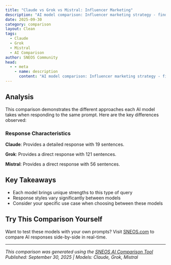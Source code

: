 ```yaml
---
title: "Claude vs Grok vs Mistral: Influencer Marketing"
description: "AI model comparison: Influencer marketing strategy - find and work with influencers effectively..."
date: 2025-09-30
category: comparison
layout: Clean
tags:
  - Claude
  - Grok
  - Mistral
  - AI Comparison
author: SNEOS Community
head:
  - - meta
    - name: description
      content: "AI model comparison: Influencer marketing strategy - find and work with influencers effectively..."
---
```


<ChatComparison
  title="Claude vs Grok vs Mistral: Influencer Marketing"
  prompt="Influencer marketing strategy - find and work with influencers effectively"
  :responses='{
    "Claude": "# Complete Influencer Marketing Strategy Guide\n\n## 1. Strategy Foundation\n\n### Define Your Goals\n- **Brand awareness**: Reach new audiences\n- **Lead generation**: Drive traffic and conversions\n- **Sales**: Direct product promotion\n- **Community building**: Foster engagement\n- **Content creation**: Generate authentic content\n\n### Set Clear KPIs\n- Reach and impressions\n- Engagement rates\n- Click-through rates\n- Conversion rates\n- Brand mention sentiment\n- Cost per acquisition (CPA)\n\n## 2. Finding the Right Influencers\n\n### Influencer Categories\n- **Nano-influencers** (1K-10K): High engagement, niche audiences\n- **Micro-influencers** (10K-100K): Good balance of reach and engagement\n- **Macro-influencers** (100K-1M): Broader reach, professional content\n- **Mega-influencers** (1M\u002B): Maximum reach, celebrity status\n\n### Research Methods\n\n#### Free Tools\n- **Social platform search**: Use hashtags and location tags\n- **Google searches**: \u0022[niche] influencer\u0022 or \u0022[location] blogger\u0022\n- **Competitor analysis**: See who they work with\n- **Social listening**: Monitor brand mentions\n\n#### Paid Platforms\n- **AspireIQ**: Comprehensive influencer database\n- **Upfluence**: AI-powered matching\n- **Creator.co**: Focus on micro-influencers\n- **Klear**: Advanced analytics and discovery\n- **BuzzSumo**: Content and influencer research\n\n### Evaluation Criteria\n\n#### Audience Quality\n- **Demographics**: Age, location, interests\n- **Engagement rate**: Likes, comments, shares vs. followers\n- **Audience growth**: Organic vs. purchased followers\n- **Comment quality**: Genuine interactions vs. bots\n\n#### Content Assessment\n- **Brand alignment**: Values and aesthetic match\n- **Content quality**: Production value and creativity\n- **Posting frequency**: Consistent activity\n- **Previous partnerships**: Professional collaboration history\n\n#### Authenticity Checks\n- **Engagement patterns**: Consistent vs. sudden spikes\n- **Comment authenticity**: Real conversations vs. generic responses\n- **Follower analysis**: Real profiles vs. fake accounts\n- **Growth trajectory**: Organic vs. suspicious jumps\n\n## 3. Outreach Strategy\n\n### Initial Contact Template\n\u0060\u0060\u0060\nSubject: Partnership Opportunity with [Your Brand]\n\nHi [Influencer Name],\n\nI\u0027ve been following your content on [platform] and love your approach to [specific topic]. Your recent post about [specific example] really resonated with our brand values.\n\nI\u0027m reaching out from [Brand Name] because I think there could be a great partnership opportunity. We specialize in [brief brand description] and believe your audience would genuinely appreciate our [product/service].\n\nWould you be interested in exploring a collaboration? I\u0027d love to discuss how we can create something valuable for your audience while supporting your content creation.\n\nBest regards,\n[Your Name]\n\u0060\u0060\u0060\n\n### Follow-up Strategy\n- Wait 1 week before first follow-up\n- Maximum 2-3 follow-ups\n- Vary your approach (email, DM, comment)\n- Reference recent content to show ongoing engagement\n\n## 4. Partnership Structures\n\n### Compensation Models\n\n#### Monetary Payment\n- **Flat fee**: Fixed amount per post\n- **Performance-based**: Payment tied to results\n- **Retainer**: Monthly fee for ongoing partnership\n- **Revenue share**: Percentage of sales generated\n\n#### Non-Monetary Exchange\n- **Product gifting**: Free products for review\n- **Experience-based**: Events, trips, exclusive access\n- **Cross-promotion**: Mutual social media promotion\n- **Content licensing**: Rights to use their content\n\n### Campaign Types\n\n#### One-off Campaigns\n- Single post or story\n- Product launch announcements\n- Event promotion\n- Seasonal campaigns\n\n#### Long-term Partnerships\n- Brand ambassadorships\n- Ongoing content series\n- Exclusive partnerships\n- Co-created products\n\n## 5. Campaign Management\n\n### Content Guidelines\n- **Brand messaging**: Key points to communicate\n- **Visual requirements**: Logo placement, colors\n- **Hashtag strategy**: Branded and relevant tags\n- **Disclosure requirements**: #ad, #sponsored, #partnership\n- **Content approval**: Review process and timeline\n\n### Legal Considerations\n- **Contracts**: Clear terms and expectations\n- **Usage rights**: Content ownership and licensing\n- **FTC compliance**: Proper disclosure requirements\n- **Exclusivity clauses**: Competitor restrictions\n- **Performance",
    "Grok": "Influencer marketing is a powerful strategy for brands to build trust, increase visibility, and drive engagement through individuals who have a significant and loyal following on social media or other platforms. To find and work with influencers effectively, you need a well-structured approach. Below is a comprehensive influencer marketing strategy:\n\n---\n\n### **1. Define Your Goals and Objectives**\nBefore starting, clarify what you want to achieve with your influencer marketing campaign. Common goals include:\n- **Brand Awareness**: Introduce your brand or product to a wider audience.\n- **Engagement**: Increase likes, comments, shares, or other interactions.\n- **Sales/Conversions**: Drive traffic to your website or encourage purchases.\n- **Content Creation**: Leverage influencers to create authentic content for your brand.\n- **Community Building**: Build trust and loyalty among a specific audience.\n\n**Action Step**: Write down 1-3 measurable goals (e.g., increase Instagram followers by 10% in 3 months or generate 50 sales from influencer posts).\n\n---\n\n### **2. Identify Your Target Audience**\nUnderstand who you\u2019re trying to reach. Influencers have niche audiences, so aligning their followers with your target demographic is crucial.\n- Analyze your current customer base (age, gender, location, interests, pain points).\n- Use tools like Google Analytics, social media insights, or surveys to gather data.\n- Match your audience to the influencer\u2019s niche (e.g., fitness, beauty, tech, travel).\n\n**Action Step**: Create a detailed buyer persona to guide your influencer selection.\n\n---\n\n### **3. Set a Budget**\nInfluencer marketing costs can vary widely based on the influencer\u2019s reach, niche, and platform. Decide how much you\u2019re willing to spend and what type of compensation you\u2019ll offer:\n- **Paid Partnerships**: Direct payment for posts, stories, or campaigns (micro-influencers may charge $100\u2013$500 per post, while macro-influencers can charge thousands).\n- **Product Gifting**: Offering free products in exchange for a review or mention (works well with micro-influencers).\n- **Affiliate Deals**: Commission-based partnerships where influencers earn per sale or click.\n- **Hybrid Models**: Combine gifting, payment, and affiliate deals.\n\n**Action Step**: Allocate a budget and decide on compensation models based on your goals and resources.\n\n---\n\n### **4. Find the Right Influencers**\nFinding influencers who align with your brand values and audience is critical. Focus on relevance over reach (a smaller, engaged audience is often more valuable than a large, disengaged one).\n\n#### **Types of Influencers** (based on follower count):\n- **Nano-Influencers** (1k\u201310k followers): High engagement, niche focus, cost-effective.\n- **Micro-Influencers** (10k\u2013100k followers): Strong community trust, affordable, targeted.\n- **Macro-Influencers** (100k\u20131M followers): Wider reach, good for brand awareness.\n- **Celebrity Influencers** (1M\u002B followers): High visibility, expensive, less personal connection.\n\n#### **Where to Find Influencers**:\n- **Social Media Platforms**: Search hashtags related to your niche (e.g., #FitnessMotivation, #SustainableFashion) on Instagram, TikTok, or Twitter.\n- **Influencer Platforms**: Use tools like Upfluence, AspireIQ, HypeAuditor, or Influencity to search for influencers by niche, location, and engagement metrics.\n- **Competitor Analysis**: Look at who your competitors are working with by checking tagged posts or mentions.\n- **Google Search**: Search for bloggers or content creators in your niche (e.g., \u201Ctop vegan food bloggers\u201D).\n- **Referrals**: Ask your network or existing influencers for recommendations.\n\n#### **What to Look For**:\n- **Relevance**: Do their content and audience align with your brand?\n- **Engagement Rate**: Look for high interaction (likes, comments, shares) relative to follower count (3-5%\u002B is generally good).\n- **Authenticity**: Do they post genuine content, or does it feel overly promotional?\n- **Content Quality**: Are their photos, videos, or writing professional and aligned with your brand aesthetic?\n- **Values**: Do their beliefs and messaging match your brand\u2019s ethos?\n\n**Action Step**: Create a shortlist of 10\u201320 influencers who match your criteria.\n\n---\n\n### **5. Vet Influencers for Authenticity**\nBefore reaching out, ensure the influencer\u2019s following and engagement are legitimate:\n- Check for fake followers using tools like HypeAuditor or Social Blade.\n- Look at their comments\u2014are they generic or from real people?\n- Analyze their past brand collaborations to see if they align with your values.\n\n**Action Step**: Use a mix of manual checks and tools to confirm authenticity.\n\n---\n\n### **6. Craft a Personalized Outreach Strategy**\nInfluencers receive countless pitches daily, so stand out with a tailored approach:\n- **Research Them**: Mention specific content you liked (e.g., \u201CI loved your recent post about sustainable skincare!\u201D).\n- **Be Clear**: Explain why you\u2019re reaching out, what you\u2019re offering, and how the collaboration benefits them.\n- **Keep it Concise**: Avoid long emails; get to the point quickly.\n- **Personal Touch**: Address them by name and show genuine interest in their work.\n\n#### **Sample Outreach Email Template**:\n\u0060\u0060\u0060\nSubject: Collaboration Opportunity with [Your Brand Name]\n\nHi [Influencer Name],\n\nI\u2019m [Your Name] from [Your Brand], and I\u2019ve been following your content on [Platform]. I especially loved your post about [specific content]\u2014it really resonates with our audience!\n\nWe\u2019re looking to collaborate with creators like you to [briefly state goal, e.g., showcase our new eco-friendly product line]. We\u2019d love to offer [compensation, e.g., $X for a post or free product \u002B affiliate commission] in exchange for [specific deliverable, e.g., an Instagram post and story].\n\nIf you\u2019re interested, I\u2019d love to discuss details and answer any questions. Let me know what you think!\n\nBest regards,  \n[Your Name]  \n[Your Position]  \n[Your Contact Info]  \n[Your Website/Social Media]\n\u0060\u0060\u0060\n\n**Action Step**: Send personalized messages to your shortlisted influencers and track responses in a spreadsheet.\n\n---\n\n### **7. Negotiate and Set Clear Expectations**\nOnce an influencer agrees to collaborate, formalize the partnership with clear terms:\n- **Deliverables**: Specify the type (e.g., Instagram post, YouTube video) and number of posts.\n- **Timeline**: Agree on deadlines for content creation and posting.\n- **Compensation**: Confirm payment, product gifting, or affiliate terms.\n- **Brand Guidelines**: Share your brand\u2019s tone, style, and key messaging (but allow creative freedom).\n- **Usage Rights**: Clarify if you can repurpose their content for your channels.\n- **Disclosure**: Ensure they follow FTC or local guidelines (e.g., #ad or #sponsored).\n\n**Action Step**: Draft a simple contract or agreement (templates are available online) to avoid misunderstandings.\n\n---\n\n### **8. Collaborate and Build Relationships**\nTreat influencers as partners, not just vendors. Building a long-term relationship can lead to more authentic content and better results:\n- Provide products or information well in advance.\n- Be open to their creative input\u2014they know their audience best.\n- Communicate respectfully and respond promptly.\n- Show appreciation\u2014thank them for their work or offer bonuses for exceptional results.\n\n**Action Step**: Check in during the campaign to ensure everything is on track and build rapport for future collaborations.\n\n---\n\n### **9. Monitor and Measure Performance**\nTrack the success of your campaign using metrics aligned with your goals:\n- **Engagement**: Likes, comments, shares, saves.\n- **Reach/Impressions**: How many people saw the content.\n- **Traffic**: Website clicks from influencer posts (use UTM codes for tracking).\n- **Sales/Conversions**: Track affiliate links or promo codes unique to the influencer.\n- **Follower Growth**: Increase in your social media following.\n\n**Tools**: Use platform analytics (Instagram Insights, YouTube Analytics) or third-party tools like Sprout Social or Hootsuite.\n\n**Action Step**: Compile a report after the campaign to evaluate ROI and learn what worked or didn\u2019t.\n\n---\n\n### **10. Optimize and Scale**\nUse insights from your campaign to improve future collaborations:\n- Identify high-performing influencers for long-term partnerships.\n- Experiment with new platforms or content formats (e.g., Reels, live streams).\n- Test different niches or audience segments.\n- Scale your budget or efforts if the results are strong.\n\n**Action Step**: Plan your next campaign with data-driven adjustments.\n\n---\n\n### **Additional Tips for Success**\n- **Micro-Influencers Often Convert Better**: They tend to have higher engagement rates and more trust with their audience.\n- **Leverage User-Generated Content (UGC)**: Repost influencer content (with permission) to boost credibility.\n- **Stay Trendy**: Align campaigns with trending topics, holidays, or viral challenges.\n- **Be Patient**: Building relationships and seeing results can take time\u2014focus on authenticity over quick wins.\n\n---\n\nBy following this structured approach, you can effectively find, partner with, and work with influencers to achieve your marketing goals. Start small, test different strategies, and refine your process as you gain experience. If you have a specific niche or platform in mind (e.g., Instagram for beauty or TikTok for Gen Z), I can tailor the strategy further! Let me know.",
    "Mistral": "Creating an effective influencer marketing strategy involves several key steps. Here\u0027s a guide to help you find and work with influencers effectively:\n\n### 1. Define Your Goals\n- **Brand Awareness:** Increase visibility and reach.\n- **Sales:** Drive direct sales or conversions.\n- **Engagement:** Boost interaction and build a community.\n- **Content Creation:** Generate high-quality content.\n\n### 2. Identify Your Target Audience\n- **Demographics:** Age, gender, location, etc.\n- **Interests:** Hobbies, lifestyle, and preferences.\n- **Behavior:** Purchasing habits and online behavior.\n\n### 3. Research and Find Influencers\n- **Social Media Platforms:** Instagram, YouTube, TikTok, Facebook, Twitter, etc.\n- **Influencer Marketing Platforms:** Grin, Upfluence, AspireIQ, etc.\n- **Hashtags and Keywords:** Search for relevant hashtags and keywords.\n- **Competitor Analysis:** Identify influencers working with your competitors.\n\n### 4. Evaluate Influencers\n- **Relevance:** Ensure the influencer\u0027s niche aligns with your brand.\n- **Engagement Rate:** Look at likes, comments, shares, and saves.\n- **Authenticity:** Check for genuine engagement and authentic content.\n- **Reach:** Consider the number of followers, but prioritize engagement over reach.\n- **Content Quality:** Assess the quality and consistency of their content.\n\n### 5. Build Relationships\n- **Initial Contact:** Reach out with a personalized message.\n- **Collaboration Proposal:** Clearly outline your goals, expectations, and compensation.\n- **Negotiation:** Be open to negotiation on terms and compensation.\n- **Follow-Up:** Maintain communication and build a long-term relationship.\n\n### 6. Create a Campaign Plan\n- **Campaign Objectives:** Clearly define what you want to achieve.\n- **Content Guidelines:** Provide a brief but allow creative freedom.\n- **Timeline:** Set deadlines for content creation and posting.\n- **Hashtags and Tags:** Provide specific hashtags and tags to use.\n- **Tracking:** Use unique links or discount codes for tracking.\n\n### 7. Execute the Campaign\n- **Content Review:** Review content before it goes live.\n- **Engagement:** Encourage the influencer to engage with their audience.\n- **Monitoring:** Keep an eye on the campaign\u0027s performance.\n\n### 8. Measure and Analyze Results\n- **Metrics:** Track reach, engagement, conversions, and ROI.\n- **Feedback:** Gather feedback from the influencer and audience.\n- **Adjustments:** Make necessary adjustments for future campaigns.\n\n### 9. Maintain Long-Term Relationships\n- **Follow-Up:** Thank the influencer and discuss future collaborations.\n- **Continuous Engagement:** Stay in touch and engage with their content.\n- **Loyalty Programs:** Offer incentives for long-term partnerships.\n\n### 10. Legal and Ethical Considerations\n- **Disclosure:** Ensure influencers disclose sponsored content.\n- **Contracts:** Use contracts to outline terms and conditions.\n- **Compliance:** Follow platform guidelines and legal requirements.\n\n### Tools and Platforms\n- **Influencer Marketing Platforms:** Grin, Upfluence, AspireIQ.\n- **Social Media Analytics:** Hootsuite, Sprout Social.\n- **Content Creation Tools:** Canva, Adobe Creative Suite.\n\n### Best Practices\n- **Authenticity:** Ensure the influencer\u0027s content aligns with their personal brand.\n- **Transparency:** Be clear about expectations and compensation.\n- **Creative Freedom:** Allow influencers to create content in their own style.\n- **Consistency:** Maintain a consistent brand message across all influencers.\n\nBy following these steps, you can create a robust influencer marketing strategy that effectively reaches your target audience and achieves your business goals."
  }'
  published-date="22:46"
/>

## Analysis

This comparison demonstrates the different approaches each AI model takes when responding to the same prompt. Here are the key differences observed:

### Response Characteristics

**Claude**: Provides a detailed response with 19 sentences. 

**Grok**: Provides a direct response with 121 sentences. 

**Mistral**: Provides a direct response with 56 sentences. 

## Key Takeaways

- Each model brings unique strengths to this type of query
- Response styles vary significantly between models
- Consider your specific use case when choosing between these models

## Try This Comparison Yourself

Want to test these models with your own prompts? Visit [SNEOS.com](https://sneos.com) to compare AI responses side-by-side in real-time.

---

*This comparison was generated using the [SNEOS AI Comparison Tool](https://sneos.com)*
*Published: September 30, 2025 | Models: Claude, Grok, Mistral*
